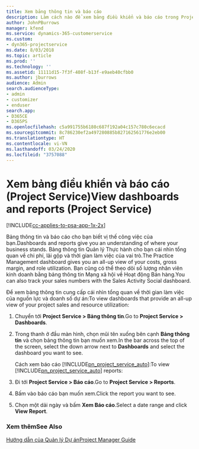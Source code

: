 ```yaml
---
title: Xem bảng thông tin và báo cáo
description: Làm cách nào để xem bảng điều khiển và báo cáo trong Project Service
author: JohnPBurrows
manager: kfend
ms.service: dynamics-365-customerservice
ms.custom:
- dyn365-projectservice
ms.date: 8/03/2018
ms.topic: article
ms.prod: ''
ms.technology: ''
ms.assetid: 11111d15-7f3f-408f-b13f-e9aeb40cfbb0
ms.author: jburrows
audience: Admin
search.audienceType:
- admin
- customizer
- enduser
search.app:
- D365CE
- D365PS
ms.openlocfilehash: c5a991755b6180c687f192a04c157c780c6ecacd
ms.sourcegitcommit: 8c786230ef2a497280885b827162561776e2eb00
ms.translationtype: HT
ms.contentlocale: vi-VN
ms.lasthandoff: 03/24/2020
ms.locfileid: "3757088"
---
```

# <a name="view-dashboards-and-reports-project-service"></a><span data-ttu-id="b793a-103">Xem bảng điều khiển và báo cáo (Project Service)</span><span class="sxs-lookup"><span data-stu-id="b793a-103">View dashboards and reports (Project Service)</span></span>

[!INCLUDE[cc-applies-to-psa-app-1x-2x](../includes/cc-applies-to-psa-app-1x-2x.md)]

<span data-ttu-id="b793a-104">Bảng thông tin và báo cáo cho bạn biết vị thế công việc của bạn.</span><span class="sxs-lookup"><span data-stu-id="b793a-104">Dashboards and reports give you an understanding of where your business stands.</span></span> <span data-ttu-id="b793a-105">Bảng thông tin Quản lý Thực hành cho bạn cái nhìn tổng quan về chi phí, lãi gộp và thời gian làm việc của vai trò.</span><span class="sxs-lookup"><span data-stu-id="b793a-105">The Practice Management dashboard gives you an all-up view of your costs, gross margin, and role utilization.</span></span> <span data-ttu-id="b793a-106">Bạn cũng có thể theo dõi số lượng nhân viên kinh doanh bằng bảng thông tin Mạng xã hội về Hoạt động Bán hàng.</span><span class="sxs-lookup"><span data-stu-id="b793a-106">You can also track your sales numbers with the Sales Activity Social dashboard.</span></span>  
  
 <span data-ttu-id="b793a-107">Để xem bảng thông tin cung cấp cái nhìn tổng quan về thời gian làm việc của nguồn lực và doanh số dự án:</span><span class="sxs-lookup"><span data-stu-id="b793a-107">To view dashboards that provide an all-up view of your project sales and resource utilization:</span></span>  
  
1. <span data-ttu-id="b793a-108">Chuyển tới **Project Service > Bảng thông tin**.</span><span class="sxs-lookup"><span data-stu-id="b793a-108">Go to **Project Service > Dashboards**.</span></span>  
  
2. <span data-ttu-id="b793a-109">Trong thanh ở đầu màn hình, chọn mũi tên xuống bên cạnh **Bảng thông tin** và chọn bảng thông tin bạn muốn xem.</span><span class="sxs-lookup"><span data-stu-id="b793a-109">In the bar across the top of the screen, select the down arrow next to **Dashboards** and select the dashboard you want to see.</span></span>  
  
   <span data-ttu-id="b793a-110">Cách xem báo cáo [!INCLUDE[pn_project_service_auto](../includes/pn-project-service-auto.md)]:</span><span class="sxs-lookup"><span data-stu-id="b793a-110">To view [!INCLUDE[pn_project_service_auto](../includes/pn-project-service-auto.md)] reports:</span></span>  
  
3. <span data-ttu-id="b793a-111">Đi tới **Project Service > Báo cáo**.</span><span class="sxs-lookup"><span data-stu-id="b793a-111">Go to **Project Service > Reports**.</span></span>  
  
4. <span data-ttu-id="b793a-112">Bấm vào báo cáo bạn muốn xem.</span><span class="sxs-lookup"><span data-stu-id="b793a-112">Click the report you want to see.</span></span>  
  
5. <span data-ttu-id="b793a-113">Chọn một dải ngày và bấm **Xem Báo cáo**.</span><span class="sxs-lookup"><span data-stu-id="b793a-113">Select a date range and click **View Report**.</span></span>  
  
### <a name="see-also"></a><span data-ttu-id="b793a-114">Xem thêm</span><span class="sxs-lookup"><span data-stu-id="b793a-114">See Also</span></span>  
 [<span data-ttu-id="b793a-115">Hướng dẫn của Quản lý Dự án</span><span class="sxs-lookup"><span data-stu-id="b793a-115">Project Manager Guide</span></span>](../project-service/project-manager-guide.md)
